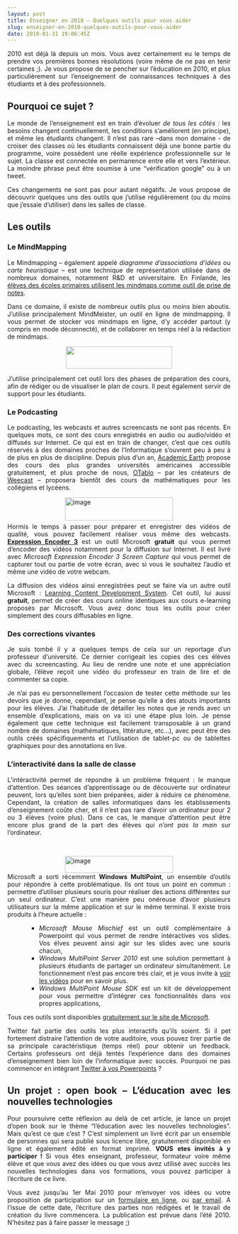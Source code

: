 ```yaml
---
layout: post
title: Enseigner en 2010 – Quelques outils pour vous aider
slug: enseigner-en-2010-quelques-outils-pour-vous-aider
date: 2010-01-31 19:06:45Z
---
```


<p align="justify">2010 est déjà là depuis un mois. Vous avez certainement eu le temps de prendre vos premières bonnes résolutions (voire même de ne pas en tenir certaines ;). Je vous propose de se pencher sur l’éducation en 2010, et plus particulièrement sur l’enseignement de connaissances techniques à des étudiants et à des professionnels.</p>  <h2 align="justify">Pourquoi ce sujet ?</h2>  <p align="justify">Le monde de l’enseignement est en train d’évoluer <em>de tous les côtés : </em>les besoins changent continuellement, les conditions s’améliorent (en principe), et même les étudiants changent. Il n’est pas rare –dans mon domaine - de croiser des classes où les étudiants connaissent déjà une bonne partie du programme, voire possèdent une réelle expérience professionnelle sur le sujet. La classe est connectée en permanence entre elle et vers l’extérieur. La moindre phrase peut être soumise à une “vérification google” ou à un tweet.</p>  <p align="justify">Ces changements ne sont pas pour autant négatifs. Je vous propose de découvrir quelques uns des outils que j’utilise régulièrement (ou du moins que j’essaie d’utiliser) dans les salles de classe.</p>  <h2 align="justify">Les outils</h2>  <h3 align="justify">Le MindMapping</h3>  <p align="justify">Le Mindmapping – également appelé <em>diagramme d’associations d’idées </em>ou <em>carte heuristique – </em>est une technique de représentation utilisée dans de nombreux domaines, notamment R&amp;D et universitaire. En Finlande, les <a href="http://www.dailymotion.com/video/x1dmux_mind-mapping-finlande">élèves des écoles primaires utilisent les mindmaps comme outil de prise de notes</a>.</p>  <p align="justify">Dans ce domaine, il existe de nombreux outils plus ou moins bien aboutis. J’utilise principalement MindMeister, un outil en ligne de mindmapping. Il vous permet de stocker vos mindmaps en ligne, d’y accéder partout (y compris en mode déconnecté), et de collaborer en temps réel à la rédaction de mindmaps.</p>  <p align="justify"><a href="http://www.mindmeister.com/?r=682"><img style="display: block; float: none; margin-left: auto; margin-right: auto" border="0" alt="" src="http://www.mindmeister.com/images/logos/logo.png" width="240" height="50" /> </a></p>  <p align="justify">J’utilise principalement cet outil lors des phases de préparation des cours, afin de rédiger ou de visualiser le plan de cours. Il peut également servir de support pour les étudiants.</p>  <h3 align="justify">Le Podcasting</h3>  <p align="justify">Le podcasting, les webcasts et autres screencasts ne sont pas récents. En quelques mots, ce sont des cours enregistrés en audio ou audio/vidéo et diffusés sur Internet. Ce qui est en train de changer, c’est que ces outils réservés à des domaines proches de l’Informatique s’ouvrent peu à peu à de plus en plus de discipline. Depuis plus d’un an, <a href="http://www.academicearth.org">Academic Earth</a> propose des cours des plus grandes universités américaines accessible gratuitement, et plus proche de nous, <a href="http://www.otablo.com/">OTablo</a> – par les créateurs de <a href="http://www.weecast.fr/">Weecast</a> – proposera bientôt des cours de mathématiques pour les collégiens et lycéens.</p>  <p align="justify"><a href="http://blog.christophermaneu.fr/wp-content/uploads/2010/01/image2.png"><img style="border-right-width: 0px; margin: 5px auto; display: block; float: none; border-top-width: 0px; border-bottom-width: 0px; border-left-width: 0px" title="image" border="0" alt="image" src="http://blog.christophermaneu.fr/wp-content/uploads/2010/01/image_thumb2.png" width="244" height="52" /></a>Hormis le temps à passer pour préparer et enregistrer des vidéos de qualité, vous pouvez facilement réaliser vous même des webcasts. <a href="http://www.microsoft.com/downloads/details.aspx?FamilyID=b6c8015b-e5de-46c0-98cd-1be12eef89a8&amp;displaylang=en"><strong>Expression Encoder 3</strong></a><strong> </strong>est un outil Microsoft <strong>gratuit</strong> qui vous permet d’encoder des vidéos notamment pour la diffusion sur Internet. Il est livré avec <em>Microsoft Expression Encoder 3 Screen Capture </em>qui vous permet de capturer tout ou partie de votre écran, avec si vous le souhaitez l’audio et même une vidéo de votre webcam.</p>  <p align="justify">La diffusion des vidéos ainsi enregistrées peut se faire via un autre outil Microsoft : <a href="https://www.microsoft.com/learning/en/us/training/lcds.aspx">Learning Content Development System</a>. Cet outil, lui aussi <strong>gratuit</strong>, permet de créer des cours online identiques aux cours e-learning proposés par Microsoft. Vous avez donc tous les outils pour créer simplement des cours diffusables en ligne.</p>  <h3 align="justify">Des corrections vivantes</h3>  <p align="justify">Je suis tombé il y a quelques temps de cela sur un reportage d’un professeur d’université. Ce dernier corrigeait les copies des ces élèves avec du screencasting. Au lieu de rendre une note et une appréciation globale, l’élève reçoit une vidéo du professeur en train de lire et de commenter sa copie.</p>  <p align="justify">Je n’ai pas eu personnellement l’occasion de tester cette méthode sur les devoirs que je donne, cependant, je pense qu’elle a des atouts importants pour les élèves. J’ai l’habitude de détailler les notes que je rends avec un ensemble d’explications, mais on va ici une étape plus loin. Je pense également que cette technique est facilement transposable à un grand nombre de domaines (mathématiques, littérature, etc…), avec peut être des outils créés spécifiquements et l’utilisation de tablet-pc ou de tablettes graphiques pour des annotations en live.</p>  <h3 align="justify">L’interactivité dans la salle de classe</h3>  <p align="justify">L’intéractivité permet de répondre à un problème fréquent : le manque d’attention. Des séances d’apprentissage ou de découverte sur ordinateur peuvent, lors qu’elles sont bien préparées, aider à réduire ce phénomène. Cependant, la création de salles informatiques dans les établissements d’enseignement coûte cher, et il n’est pas rare d’avoir un ordinateur pour 2 ou 3 élèves (voire plus). Dans ce cas, le manque d’attention peut être encore plus grand de la part des élèves qui <em>n’ont pas la main</em> sur l’ordinateur.</p>  <p align="justify">&#160;</p>  <p align="justify"><a href="http://www.microsoft.com/multipoint/default.aspx"><img style="border-bottom: 0px; border-left: 0px; display: block; float: none; margin-left: auto; border-top: 0px; margin-right: auto; border-right: 0px" title="image" border="0" alt="image" src="http://blog.christophermaneu.fr/wp-content/uploads/2010/02/image.png" width="244" height="38" /></a> Microsoft a sorti récemment <strong>Windows MultiPoint</strong>, un ensemble d’outils pour répondre à cette problématique. Ils ont tous un point en commun : permettre d’utiliser plusieurs souris pour réaliser des actions différentes sur un seul ordinateur. C’est une manière peu onéreuse d’avoir plusieurs utilisateurs sur la même application et sur le même terminal. Il existe trois produits à l’heure actuelle : </p>  <ul>   <ul>     <ul>       <li>         <div align="justify"><em>Microsoft Mouse Mischief</em> est un outil complémentaire à Powerpoint qui vous permet de rendre intéractives vos slides. Vos élves peuvent ainsi agir sur les slides avec une souris chacun,</div>       </li>        <li>         <div align="justify"><em>Windows MultiPoint Server 2010 </em>est une solution permettant à plusieurs étudiants de partager un ordinateur simultanément. Le fonctionnement n’est pas encore très clair, et je vous invite à <a href="http://www.microsoft.com/windows/multipoint/experience-it.aspx">voir les vidéos</a> pour en savoir plus.</div>       </li>        <li>         <div align="justify"><em>Windows MultiPoint Mouse SDK </em>est un kit de développement pour vous permettre d’intégrer
 ces fonctionnalités dans vos propres applications, </div>       </li>     </ul>   </ul> </ul>  <p align="justify">Tous ces outils sont disponibles <a href="http://www.microsoft.com/multipoint/default.aspx">gratuitement sur le site de Microsoft</a>.</p>  <p align="justify">Twitter fait partie des outils les plus interactifs qu’ils soient. Si il pet fortement distraire l’attention de votre auditoire, vous pouvez tirer partie de sa principale caractéristique (temps réel) pour obtenir un feedback. Certains professeurs ont déjà tentés l’expérience dans des domaines d’enseignement bien loin de l’informatique avec succès. Pourquoi ne pas commencer en intégrant <a href="http://www.sapweb20.com/blog/powerpoint-twitter-tools/">Twitter à vos Powerpoints</a> ?</p>  <h2 align="justify">Un projet : open book – L’éducation avec les nouvelles technologies</h2>  <p align="justify">Pour poursuivre cette réflexion au delà de cet article, je lance un projet d’open book sur le thème “l’éducation avec les nouvelles technologies”. Mais qu’est ce que c’est ? C’est simplement un livré écrit par un ensemble de personnes qui sera publié sous licence libre, gratuitement disponible en ligne et également édité en format imprimé. <strong>VOUS etes invités à y participer ! </strong>Si vous êtes enseignant, professeur, formateur voire même élève et que vous avez des idées ou que vous avez utilisé avec succès les nouvelles technologies dans vos formations, vous pouvez participer à l’écriture de ce livre.</p>  <p align="justify">Vous avez jusqu’au 1er Mai 2010 pour m’envoyer vos idées ou votre proposition de participation sur un <a href="http://spreadsheets.google.com/viewform?formkey=dDVwdUhzNXJHTXZiVUZURVpUVjNydnc6MA">formulaire en ligne</a>, ou <a href="mailto:chris@maneu.fr">par email</a>. A l’issue de cette date, l’écriture des parties non rédigées et le travail de création du livre commencera. La publication est prévue dans l’été 2010. N’hésitez pas à faire passer le message ;)</p>
